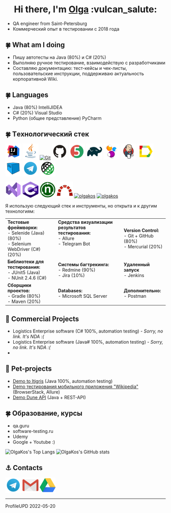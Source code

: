
<h1 align="center">Hi there, I'm <a href="https://github.com/olgakos" target="_blank">Olga</a> :vulcan_salute: </h1>

- QA engineer from Saint-Petersburg
- Коммерческий опыт в тестировании c 2018 года

## :four_leaf_clover: What am I doing
- Пишу автотесты на Java (80%) и C# (20%)
- Выполняю ручное тестирование, взаимодействую с разработчиками
- Составляю документацию: тест-кейсы и чек-листы, пользовательские инструкции, поддерживаю актуальность корпоративной Wiki.
    
## :four_leaf_clover: Languages
- Java (80%) IntelliJIDEA
- C# (20%) Visual Studio
- Python (общее представление) PyCharm

## :four_leaf_clover: Тexнoлoгичeский стeк 
<p align="left">
<a href="https://www.jetbrains.com/idea/"><img src="images/logo/Idea.svg" width="50" height="50"  alt="olgakos" title="IJ IDEA"></a>
<a href="https://www.java.com/"><img src="images/logo/Java.svg" width="50" height="50"  alt="olgakos" title="Java"></a>    
<a href="https://git.com/"><img src="https://www.vectorlogo.zone/logos/git-scm/git-scm-icon.svg" width="50" height="50" alt="Git" title="Git"></a>
<a href="https://github.com/"><img src="images/logo/GitHub.svg" width="50" height="50"  alt="olgakos" title="Github"></a>    
<a href="https://junit.org/junit5/"><img src="images/logo/Junit5.svg" width="50" height="50"  alt="olgakos"title="JUnit 5"></a>
<a href="https://gradle.org/"><img src="images/logo/Gradle.svg" width="50" height="50"  alt="olgakos" title="Gradle"></a>
<a href="https://selenide.org/"><img src="images/logo/Selenide.svg" width="50" height="50"  alt="olgakos" title="Selenide"></a>
<a href="https://www.jenkins.io/"><img src="images/logo/Jenkins.svg" width="50" height="50"  alt="olgakos" title="Jenkins"></a>  
<a href="https://github.com/allure-framework/allure2"><img src="images/logo/Allure.svg" width="50" height="50"  alt="olgakos" title="Allure Report"></a>    
<a href="https://aerokube.com/selenoid/"><img src="images/logo/Selenoid.svg" width="50" height="50"  alt="olgakos" title="Selenoid"></a>
<a href="https://web.telegram.org/"><img src="images/logo/Telegram.svg" width="50" height="50"  alt="olgakos" title="Telegram Bot"></a>
<a href="https://rest-assured.io/"><img src="images/logo/RestAssured.svg" width="50" height="50"  alt="olgakos" title="Rest-Assured"></a>    
<!-- <a "href=https://habr.com/ru/post/438870/"><img src="images/logo/Lombok.svg" width="50" height="50"  alt="olgakos" title="Lombok"></a>  -->
<!-- <a "href=https://qameta.io/"><img src="images/logo/Allure_TO.svg" width="50" height="50"  alt="olgakos" title="AllureTestOps"></a> -->    

<p align="left">
<a href="https://www.ххх/"><img src="images/logo/VStudio.svg" width="50" height="50"  alt="olgakos" title="Visual Studio"></a>  
<a href="https://www.ххх/"><img src="images/logo/Csharp.svg" width="50" height="50"  alt="olgakos" title="C#"></a>
<a href="https://www.ххх/"><img src="images/logo/NUnit_png.png" width="50" height="50"  alt="olgakos" title="NUnit"></a>
<a href="https://www.redmine.org/projects/redmine"><img src="images/logo/redmine_png.png" width="50" height="50" alt="olgakos" title="Redmine"></a>
<a href="https://www.postman.com/"><img src="images/logo/Postman.png" width="50" height="50" alt="olgakos" title="Postman"></a>
<a href="https://www.microsoft.com/ru-ru/sql-server/sql-server-2019"><img src="images/logo/MicrosoftSqlServer" width="50" height="50" alt="olgakos" title="MicrosoftSqlServer"></a>          
    
<!--
<a href="https://qameta.io/"><img src="images/logo/Allure_TO.svg" width="50" height="50"  alt="olgakos" title="AllureTestOps"></a>
<a href="https://habr.com/ru/post/438870/"><img src="images/logo/Lombok.svg" width="50" height="50"  alt="olgakos" title="Lombok"></a>  
<a href="https://www.atlassian.com/ru/software/jira"><img src="images/logo/Jira.svg" width="50" height="50"  alt="olgakos" title="Jira"></a>
-->

</p>
    
Я использую следующий стек и инструменты, но открыта и к другим технологиям:
    
<table valign="top"><tr>   
<td>
<b>Тестовые фреймворки:</b>
<br>- Selenide (Java) (80%) 
<br>- Selenium WebDriver (C#) (20%)
</td>   
<td  valign="top">
<b>Средства визуализации результатов тестирования: </b>
<br>- Allure 
<br>- Telegram Bot
</td>    
<td> 
<b>Version Control: </b>
<br>- Git + GitHub (80%) 
<br>- Mercurial (20%)
</td>
</tr><tr>
<td>
<b>Библиотеки для тестирования:</b>
<br>- JUnit5 (Java)
<br>- NUnit 2.4.6 (C#) 
</td>
       
<td>
<b>Системы багтрекинга:</b>
<br>- Redmine (90%)
<br>- Jira (10%)
</td>    
<td>
<b>Удаленный запуск</b>
<br>- Jenkins 
<br>
</td>
</tr><tr>
<td>
<b>Сборщики проектов:</b>
<br>- Gradle (80%)
<br>- Maven  (20%)
</td>  
<td>
<b>Databases:</b>
<br>- Microsoft SQL Server
<br>
</td>    
<td>
<b>Дополнительно:</b>
<br>- Postman
</td>
</tr></table>

## :sunflower: Commercial Projects 
* Logistics Enterprise software (C# 100%, automation testing) - <i>Sorry, no link. It's NDA :(</i> 
* Logistics Enterprise software (Java# 100%, automation testing) - <i>Sorry, no link. It's NDA :(</i>   
*     
## :unicorn: Pet-projects
* <a target="_blank" href="https://github.com/olgakos/qa_guru_11_13_Demo_Itigris">Demo to Itigris</a>  (Java 100%, automation testing)
* <a target="_blank" href="https://github.com/olgakos/qa_guru_11_21_browserstack4">Demo тестирования мобильного приложения "Wikipedia"</a> (BrowserStack, Allure)
* <a target="_blank" href="https://github.com/olgakos/demo_Dune_API">Demo Dune API</a> (Java + REST-API)


## :four_leaf_clover: Образование, курсы    
* qa.guru
* software-testing.ru
* Udemy
* Google + Youtube :)    


![OlgaKos's Top Langs](http://github-profile-summary-cards.vercel.app/api/cards/repos-per-language?username=olgakos&theme=vue) ![OlgaKos's GitHub stats](http://github-profile-summary-cards.vercel.app/api/cards/stats?username=olgakos&theme=vue)
 

## :anchor: Contacts   
<p align="left">
<a href="https://t.me/kos2304"><img src="images/logo/Telegram.svg" width="50" height="50" title="My Telegram"></a>
<a href="mailto:qakostina@gmail.com" target="blank"><img src="images/logo/Gmail.svg" height="50" width="50" title="My Gmail"></a>      
<a href="***" target="blank"><img src="images/logo/GoogleDrive.svg" height="50" width="50" title="Краткое резюме в Google Drive"></a>

    
<!--
[![Email](images/logo/GmailIcon.png)](mailto:qaxxx@gmail.com)
<a href="https://t.me/xxx" target="blank"><img align="center" src="https://www.vectorlogo.zone/logos/telegram/telegram-icon.svg" alt="Olga Kos" height="50" width="50" /></a>
<a href="***" target="blank"><img align="center" src="https://www.vectorlogo.zone/logos/google_drive/google_drive-icon.svg" alt="Google Drive" height="50" width="50" ></a>
<a><img width="53%" align="center" title="Profile" alt="Olga's Profile" src="https://github-stats-alpha.vercel.app/api/?username=olgakos&cc=FFFFFF&tc=00b887&ic=b8722b&bc=FFFFFF"></a> 
![](https://github-profile-summary-cards.vercel.app/api/cards/profile-details?username=olgakos&theme=vue)
## :anchor: Contacts
  ![Telegram](https://img.shields.io/badge/Telegram-2CA5E0?style=for-the-badge&logo=telegram&logoColor=white)
  ![Facebook](https://img.shields.io/badge/Facebook-%231877F2.svg?style=for-the-badge&logo=Facebook&logoColor=white)
-->
--------------------
ProfileUPD 2022-05-20
